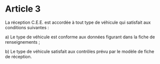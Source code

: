 # Article 3

La réception C.E.E. est accordée à tout type de véhicule qui satisfait aux conditions suivantes :

a) Le type de véhicule est conforme aux données figurant dans la fiche de renseignements ;

b) Le type de véhicule satisfait aux contrôles prévu par le modèle de fiche de réception.
